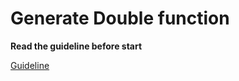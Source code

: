 # Generate Double function

**Read the guideline before start**

[Guideline](https://github.com/mate-academy/js_task-guideline/blob/master/README.md)
